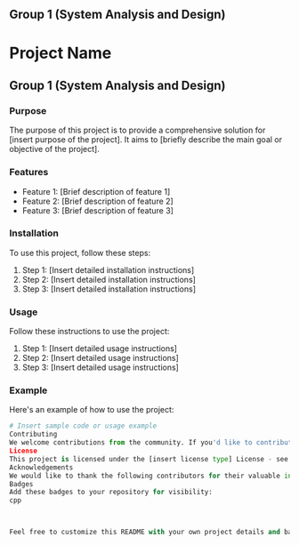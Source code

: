 ## Group 1 (System Analysis and Design)

# Project Name

## Group 1 (System Analysis and Design)

### Purpose
The purpose of this project is to provide a comprehensive solution for [insert purpose of the project]. It aims to [briefly describe the main goal or objective of the project].

### Features
- Feature 1: [Brief description of feature 1]
- Feature 2: [Brief description of feature 2]
- Feature 3: [Brief description of feature 3]

### Installation
To use this project, follow these steps:
1. Step 1: [Insert detailed installation instructions]
2. Step 2: [Insert detailed installation instructions]
3. Step 3: [Insert detailed installation instructions]

### Usage
Follow these instructions to use the project:
1. Step 1: [Insert detailed usage instructions]
2. Step 2: [Insert detailed usage instructions]
3. Step 3: [Insert detailed usage instructions]

### Example
Here's an example of how to use the project:
```python
# Insert sample code or usage example
Contributing
We welcome contributions from the community. If you'd like to contribute to this project, please follow these guidelines: [insert contribution guidelines]
License
This project is licensed under the [insert license type] License - see the LICENSE.md file for details.
Acknowledgements
We would like to thank the following contributors for their valuable input and feedback: [insert names]
Badges
Add these badges to your repository for visibility:
cpp



Feel free to customize this README with your own project details and badges!


